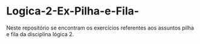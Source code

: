 # Logica-2-Ex-Pilha-e-Fila-
Neste repositório se encontram os exercícios referentes aos assuntos pilha e fila da disciplina lógica 2.
